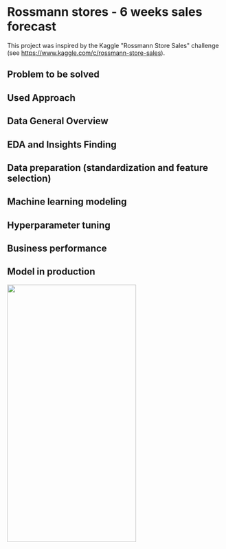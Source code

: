 # Rossmann stores - 6 weeks sales forecast

This project was inspired by the Kaggle "Rossmann Store Sales" challenge (see https://www.kaggle.com/c/rossmann-store-sales). 

## Problem to be solved 

## Used Approach

## Data General Overview

## EDA and Insights Finding

## Data preparation (standardization and feature selection)

## Machine learning modeling

## Hyperparameter tuning

## Business performance

## Model in production

<img src="bot.gif" width="300" height="600" />
